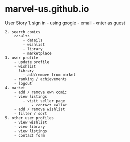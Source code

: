 # marvel-us.github.io


User Story
    1. sign in
        - using google
        - email
        - enter as guest

    2. search comics
        results
            - details
            - wishlist
            - library
            - marketplace
    3. user profile
        - update profile
        - wishlist
        - library
            - add/remove from market
        - ranking / achievements
        - logout
    4. market
        - add / remove own comic
        - view listings
            - visit seller page
                - contact seller
        - add / remove wishlist
        - filter / sort
    5. other user profiles
        - view wishlist
        - view library
        - view listings
        - contact form
